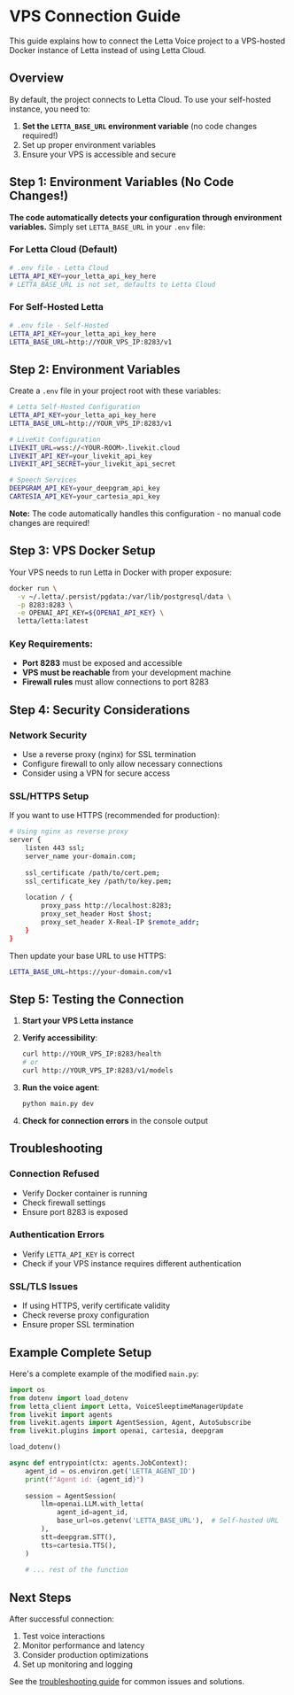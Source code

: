 # VPS Connection Guide

This guide explains how to connect the Letta Voice project to a VPS-hosted Docker instance of Letta instead of using Letta Cloud.

## Overview

By default, the project connects to Letta Cloud. To use your self-hosted instance, you need to:
1. **Set the `LETTA_BASE_URL` environment variable** (no code changes required!)
2. Set up proper environment variables
3. Ensure your VPS is accessible and secure

## Step 1: Environment Variables (No Code Changes!)

**The code automatically detects your configuration through environment variables.** Simply set `LETTA_BASE_URL` in your `.env` file:

### For Letta Cloud (Default)
```bash
# .env file - Letta Cloud
LETTA_API_KEY=your_letta_api_key_here
# LETTA_BASE_URL is not set, defaults to Letta Cloud
```

### For Self-Hosted Letta
```bash
# .env file - Self-Hosted
LETTA_API_KEY=your_letta_api_key_here
LETTA_BASE_URL=http://YOUR_VPS_IP:8283/v1
```

## Step 2: Environment Variables

Create a `.env` file in your project root with these variables:

```bash
# Letta Self-Hosted Configuration
LETTA_API_KEY=your_letta_api_key_here
LETTA_BASE_URL=http://YOUR_VPS_IP:8283/v1

# LiveKit Configuration
LIVEKIT_URL=wss://<YOUR-ROOM>.livekit.cloud
LIVEKIT_API_KEY=your_livekit_api_key
LIVEKIT_API_SECRET=your_livekit_api_secret

# Speech Services
DEEPGRAM_API_KEY=your_deepgram_api_key
CARTESIA_API_KEY=your_cartesia_api_key
```

**Note:** The code automatically handles this configuration - no manual code changes are required!

## Step 3: VPS Docker Setup

Your VPS needs to run Letta in Docker with proper exposure:

```bash
docker run \
  -v ~/.letta/.persist/pgdata:/var/lib/postgresql/data \
  -p 8283:8283 \
  -e OPENAI_API_KEY=${OPENAI_API_KEY} \
  letta/letta:latest
```

### Key Requirements:
- **Port 8283** must be exposed and accessible
- **VPS must be reachable** from your development machine
- **Firewall rules** must allow connections to port 8283

## Step 4: Security Considerations

### Network Security
- Use a reverse proxy (nginx) for SSL termination
- Configure firewall to only allow necessary connections
- Consider using a VPN for secure access

### SSL/HTTPS Setup
If you want to use HTTPS (recommended for production):

```bash
# Using nginx as reverse proxy
server {
    listen 443 ssl;
    server_name your-domain.com;
    
    ssl_certificate /path/to/cert.pem;
    ssl_certificate_key /path/to/key.pem;
    
    location / {
        proxy_pass http://localhost:8283;
        proxy_set_header Host $host;
        proxy_set_header X-Real-IP $remote_addr;
    }
}
```

Then update your base URL to use HTTPS:
```bash
LETTA_BASE_URL=https://your-domain.com/v1
```

## Step 5: Testing the Connection

1. **Start your VPS Letta instance**
2. **Verify accessibility**:
   ```bash
   curl http://YOUR_VPS_IP:8283/health
   # or
   curl http://YOUR_VPS_IP:8283/v1/models
   ```

3. **Run the voice agent**:
   ```bash
   python main.py dev
   ```

4. **Check for connection errors** in the console output

## Troubleshooting

### Connection Refused
- Verify Docker container is running
- Check firewall settings
- Ensure port 8283 is exposed

### Authentication Errors
- Verify `LETTA_API_KEY` is correct
- Check if your VPS instance requires different authentication

### SSL/TLS Issues
- If using HTTPS, verify certificate validity
- Check reverse proxy configuration
- Ensure proper SSL termination

## Example Complete Setup

Here's a complete example of the modified `main.py`:

```python
import os
from dotenv import load_dotenv
from letta_client import Letta, VoiceSleeptimeManagerUpdate
from livekit import agents
from livekit.agents import AgentSession, Agent, AutoSubscribe
from livekit.plugins import openai, cartesia, deepgram

load_dotenv()

async def entrypoint(ctx: agents.JobContext):
    agent_id = os.environ.get('LETTA_AGENT_ID')
    print(f"Agent id: {agent_id}")
    
    session = AgentSession(
        llm=openai.LLM.with_letta(
            agent_id=agent_id,
            base_url=os.getenv('LETTA_BASE_URL'),  # Self-hosted URL
        ),
        stt=deepgram.STT(),
        tts=cartesia.TTS(),
    )
    
    # ... rest of the function
```

## Next Steps

After successful connection:
1. Test voice interactions
2. Monitor performance and latency
3. Consider production optimizations
4. Set up monitoring and logging

See the [troubleshooting guide](troubleshooting.md) for common issues and solutions. 